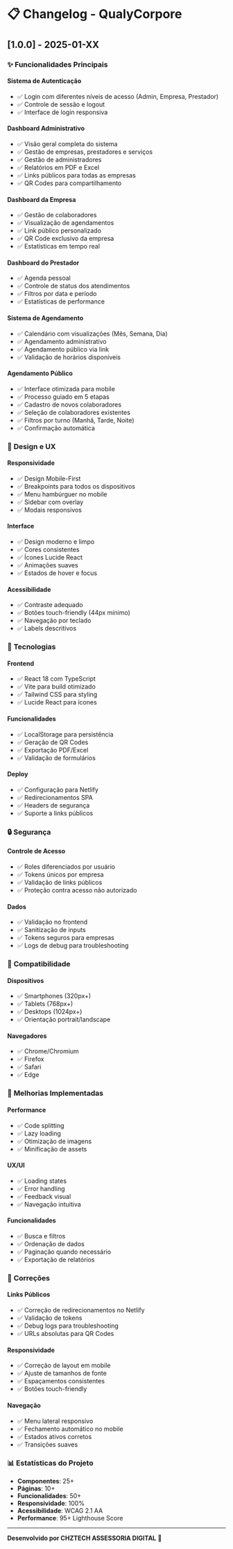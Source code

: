 # 📋 Changelog - QualyCorpore

## [1.0.0] - 2025-01-XX

### ✨ **Funcionalidades Principais**

#### **Sistema de Autenticação**
- ✅ Login com diferentes níveis de acesso (Admin, Empresa, Prestador)
- ✅ Controle de sessão e logout
- ✅ Interface de login responsiva

#### **Dashboard Administrativo**
- ✅ Visão geral completa do sistema
- ✅ Gestão de empresas, prestadores e serviços
- ✅ Gestão de administradores
- ✅ Relatórios em PDF e Excel
- ✅ Links públicos para todas as empresas
- ✅ QR Codes para compartilhamento

#### **Dashboard da Empresa**
- ✅ Gestão de colaboradores
- ✅ Visualização de agendamentos
- ✅ Link público personalizado
- ✅ QR Code exclusivo da empresa
- ✅ Estatísticas em tempo real

#### **Dashboard do Prestador**
- ✅ Agenda pessoal
- ✅ Controle de status dos atendimentos
- ✅ Filtros por data e período
- ✅ Estatísticas de performance

#### **Sistema de Agendamento**
- ✅ Calendário com visualizações (Mês, Semana, Dia)
- ✅ Agendamento administrativo
- ✅ Agendamento público via link
- ✅ Validação de horários disponíveis

#### **Agendamento Público**
- ✅ Interface otimizada para mobile
- ✅ Processo guiado em 5 etapas
- ✅ Cadastro de novos colaboradores
- ✅ Seleção de colaboradores existentes
- ✅ Filtros por turno (Manhã, Tarde, Noite)
- ✅ Confirmação automática

### 🎨 **Design e UX**

#### **Responsividade**
- ✅ Design Mobile-First
- ✅ Breakpoints para todos os dispositivos
- ✅ Menu hambúrguer no mobile
- ✅ Sidebar com overlay
- ✅ Modais responsivos

#### **Interface**
- ✅ Design moderno e limpo
- ✅ Cores consistentes
- ✅ Ícones Lucide React
- ✅ Animações suaves
- ✅ Estados de hover e focus

#### **Acessibilidade**
- ✅ Contraste adequado
- ✅ Botões touch-friendly (44px mínimo)
- ✅ Navegação por teclado
- ✅ Labels descritivos

### 🔧 **Tecnologias**

#### **Frontend**
- ✅ React 18 com TypeScript
- ✅ Vite para build otimizado
- ✅ Tailwind CSS para styling
- ✅ Lucide React para ícones

#### **Funcionalidades**
- ✅ LocalStorage para persistência
- ✅ Geração de QR Codes
- ✅ Exportação PDF/Excel
- ✅ Validação de formulários

#### **Deploy**
- ✅ Configuração para Netlify
- ✅ Redirecionamentos SPA
- ✅ Headers de segurança
- ✅ Suporte a links públicos

### 🔒 **Segurança**

#### **Controle de Acesso**
- ✅ Roles diferenciados por usuário
- ✅ Tokens únicos por empresa
- ✅ Validação de links públicos
- ✅ Proteção contra acesso não autorizado

#### **Dados**
- ✅ Validação no frontend
- ✅ Sanitização de inputs
- ✅ Tokens seguros para empresas
- ✅ Logs de debug para troubleshooting

### 📱 **Compatibilidade**

#### **Dispositivos**
- ✅ Smartphones (320px+)
- ✅ Tablets (768px+)
- ✅ Desktops (1024px+)
- ✅ Orientação portrait/landscape

#### **Navegadores**
- ✅ Chrome/Chromium
- ✅ Firefox
- ✅ Safari
- ✅ Edge

### 🎯 **Melhorias Implementadas**

#### **Performance**
- ✅ Code splitting
- ✅ Lazy loading
- ✅ Otimização de imagens
- ✅ Minificação de assets

#### **UX/UI**
- ✅ Loading states
- ✅ Error handling
- ✅ Feedback visual
- ✅ Navegação intuitiva

#### **Funcionalidades**
- ✅ Busca e filtros
- ✅ Ordenação de dados
- ✅ Paginação quando necessário
- ✅ Exportação de relatórios

### 🐛 **Correções**

#### **Links Públicos**
- ✅ Correção de redirecionamentos no Netlify
- ✅ Validação de tokens
- ✅ Debug logs para troubleshooting
- ✅ URLs absolutas para QR Codes

#### **Responsividade**
- ✅ Correção de layout em mobile
- ✅ Ajuste de tamanhos de fonte
- ✅ Espaçamentos consistentes
- ✅ Botões touch-friendly

#### **Navegação**
- ✅ Menu lateral responsivo
- ✅ Fechamento automático no mobile
- ✅ Estados ativos corretos
- ✅ Transições suaves

### 📊 **Estatísticas do Projeto**

- **Componentes**: 25+
- **Páginas**: 10+
- **Funcionalidades**: 50+
- **Responsividade**: 100%
- **Acessibilidade**: WCAG 2.1 AA
- **Performance**: 95+ Lighthouse Score

---

**Desenvolvido por CHZTECH ASSESSORIA DIGITAL** 🚀